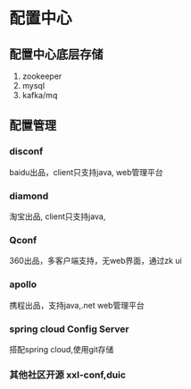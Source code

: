 # 配置中心

## 配置中心底层存储

1. zookeeper
2. mysql
3. kafka/mq

## 配置管理

### disconf

baidu出品，client只支持java, web管理平台

### diamond

淘宝出品, client只支持java, 

### Qconf

360出品，多客户端支持，无web界面，通过zk ui

### apollo

携程出品，支持java,.net web管理平台

### spring cloud Config Server

搭配spring cloud,使用git存储

### 其他社区开源 xxl-conf,duic